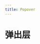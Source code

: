 ```yaml
---
title: Popover
---
```

# 弹出层

<ClientOnly>
  <popover-demo-1></popover-demo-1>
  <popover-demo-2></popover-demo-2>
</ClientOnly>
